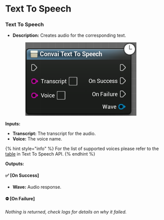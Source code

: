 # Text To Speech

### Text To Speech

*   **Description:** Creates audio for the corresponding text.

    <figure><img src="../../../.gitbook/assets/image (106).png" alt=""><figcaption></figcaption></figure>



**Inputs:**

* **Transcript:** The transcript for the audio.
* **Voice:** The voice name.

{% hint style="info" %}
For the list of supported voices please refer to the [table](../../../reference/core-api-reference/standalone-voice-api/text-to-speech-api.md#list-of-available-voices-and-their-supported-audio-file-encodings) in Text To Speech API.
{% endhint %}

**Outputs:**

#### ✅ \[On Success]

* **Wave:** Audio response.

#### ⛔ \[On Failure]&#x20;

_Nothing is returned, check logs for details on why it failed._
